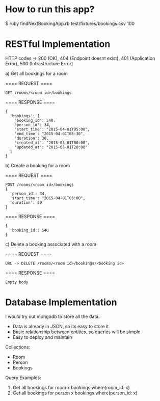 # How to run this app?

$ ruby findNextBookingApp.rb test/fixtures/bookings.csv 100

# RESTful Implementation

HTTP codes -> 200 (OK), 404 (Endpoint doesnt exist), 401 (Application Error), 500 (Infrastructure Error)

a) Get all bookings for a room


==== REQUEST ====

```
GET /rooms/<room id>/bookings
```

==== RESPONSE ====

```
{
  'bookings': [
    'booking_id': 540,
    'person_id': 34,
    'start_time': "2015-04-01T05:00",
    'end_time': "2015-04-01T05:30",
    'duration': 30,
    'created_at': "2015-03-01T00:00",
    'updated_at': "2015-03-01T20:00"
  ]
}
```

b) Create a booking for a room

==== REQUEST ====

```
POST /rooms/<room id>/bookings
{
  'person_id': 34,
  'start_time': "2015-04-01T05:00",
  'duration': 30
}
```

==== RESPONSE ====

```
{
  'booking_id': 540
}
```

c) Delete a booking associated with a room

==== REQUEST ====

```
URL -> DELETE /rooms/<room id>/bookings/<booking id>
```

==== RESPONSE ====

```
Empty body
```

# Database Implementation

I would try out mongodb to store all the data.
- Data is already in JSON, so its easy to store it
- Basic relationship between entities, so queries will be simple
- Easy to deploy and maintain

Collections:
* Room
* Person
* Bookings

Query Examples:
1. Get all bookings for room x
bookings.where(room_id: x)
2. Get all bookings for person x
bookings.where(person_id: x)

